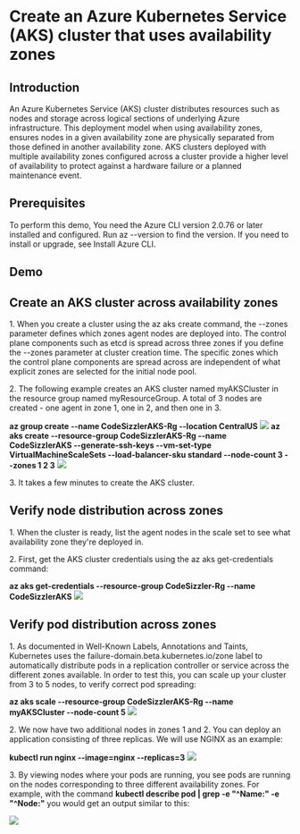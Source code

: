 <h1>Create an Azure Kubernetes Service (AKS) cluster that uses availability zones</h1>

<h2>Introduction</h2>
<p>An Azure Kubernetes Service (AKS) cluster distributes resources such as nodes and storage across logical sections of underlying Azure infrastructure. This deployment model when using availability zones, ensures nodes in a given availability zone are physically separated from those defined in another availability zone. AKS clusters deployed with multiple availability zones configured across a cluster provide a higher level of availability to protect against a hardware failure or a planned maintenance event.</p>

<h2>Prerequisites</h2>
<p>To perform this demo, You need the Azure CLI version 2.0.76 or later installed and configured. Run az --version to find the version. If you need to install or upgrade, see Install Azure CLI.</p>

<h2>Demo</h2>
<h2>Create an AKS cluster across availability zones</h2>
<p>1. When you create a cluster using the az aks create command, the --zones parameter defines which zones agent nodes are deployed into. The control plane components such as etcd is spread across three zones if you define the --zones parameter at cluster creation time. The specific zones which the control plane components are spread across are independent of what explicit zones are selected for the initial node pool.</p>
<p>2. The following example creates an AKS cluster named myAKSCluster in the resource group named myResourceGroup. A total of 3 nodes are created - one agent in zone 1, one in 2, and then one in 3.</p>
	<b>az group create --name CodeSizzlerAKS-Rg --location CentralUS</b>
<img src="https://csgithub.blob.core.windows.net/createanazure/Screenshot (3164).png"/>
	<b>az aks create --resource-group CodeSizzlerAKS-Rg --name CodeSizzlerAKS --generate-ssh-keys  --vm-set-type VirtualMachineScaleSets --load-balancer-sku standard --node-count 3 --zones 1 2 3</b>
<img src="https://csgithub.blob.core.windows.net/createanazure/Screenshot (3165).png"/>
<p>3. It takes a few minutes to create the AKS cluster.</p>

<h2>Verify node distribution across zones</h2>
<p>1. When the cluster is ready, list the agent nodes in the scale set to see what availability zone they're deployed in.</p>
<p>2. First, get the AKS cluster credentials using the az aks get-credentials command:</p>
	<b>az aks get-credentials --resource-group CodeSizzler-Rg --name CodeSizzlerAKS</b>
<img src="https://csgithub.blob.core.windows.net/createanazure/Screenshot (3166).png"/>

<h2>Verify pod distribution across zones</h2>
<p>1. As documented in Well-Known Labels, Annotations and Taints, Kubernetes uses the failure-domain.beta.kubernetes.io/zone label to automatically distribute pods in a replication controller or service across the different zones available. In order to test this, you can scale up your cluster from 3 to 5 nodes, to verify correct pod spreading:</p>
	<b>az aks scale --resource-group CodeSizzlerAKS-Rg --name myAKSCluster --node-count 5</b>
<img src="https://csgithub.blob.core.windows.net/createanazure/Screenshot (3167).png"/>
<p>2. We now have two additional nodes in zones 1 and 2. You can deploy an application consisting of three replicas. We will use NGINX as an example:</p>
	<b>kubectl run nginx --image=nginx --replicas=3</b>
<img src="https://csgithub.blob.core.windows.net/createanazure/Screenshot (3168).png"/>
<p>3. By viewing nodes where your pods are running, you see pods are running on the nodes corresponding to three different availability zones. For example, with the command <b>kubectl describe pod | grep -e "^Name:" -e "^Node:"</b> you would get an output similar to this:</p>
<img src="https://csgithub.blob.core.windows.net/createanazure/Screenshot (3170).png"/>
